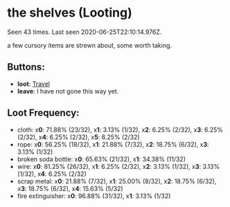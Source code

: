 # the shelves (Looting)

Seen 43 times. Last seen 2020-06-25T22:10:14.976Z.

a few cursory items are strewn about, some worth taking.

## Buttons:

- **loot**: [Travel](Travel-travel.md)
- **leave**: I have not gone this way yet.

## Loot Frequency:

  - cloth: x**0**: 71.88% (23/32), x**1**: 3.13% (1/32), x**2**: 6.25% (2/32), x**3**: 6.25% (2/32), x**4**: 6.25% (2/32), x**5**: 6.25% (2/32)
  - rope: x**0**: 56.25% (18/32), x**1**: 21.88% (7/32), x**2**: 18.75% (6/32), x**3**: 3.13% (1/32)
  - broken soda bottle: x**0**: 65.63% (21/32), x**1**: 34.38% (11/32)
  - wire: x**0**: 81.25% (26/32), x**1**: 6.25% (2/32), x**2**: 3.13% (1/32), x**3**: 3.13% (1/32), x**4**: 6.25% (2/32)
  - scrap metal: x**0**: 21.88% (7/32), x**1**: 25.00% (8/32), x**2**: 18.75% (6/32), x**3**: 18.75% (6/32), x**4**: 15.63% (5/32)
  - fire extinguisher: x**0**: 96.88% (31/32), x**1**: 3.13% (1/32)